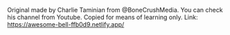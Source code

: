 Original made by Charlie Taminian from @BoneCrushMedia. You can check his channel from Youtube. Copied for means of learning only.
Link: https://awesome-bell-ffb0d9.netlify.app/
